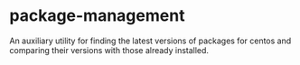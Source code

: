 # package-management
An auxiliary utility for finding the latest versions of packages for centos and comparing their versions with those already installed.
